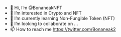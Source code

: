 - 👋 Hi, I’m @BonaneakNFT
- 👀 I’m interested in Crypto and NFT
- 🌱 I’m currently learning Non-Fungible Token (NFT)
- 💞️ I’m looking to collaborate on ...
- 📫 How to reach me https://twitter.com/Bonaneak2 

<!---
BonaneakNFT/BonaneakNFT is a ✨ special ✨ repository because its `README.md` (this file) appears on your GitHub profile.
You can click the Preview link to take a look at your changes.
--->
